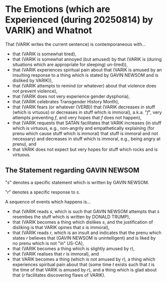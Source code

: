 The Emotions (which are Experienced (during 20250814) by VARIK) and Whatnot
===========================================================================

That (VARIK writes the current sentence) is contemporaneous with...

* that (VARIK is somewhat tired),
* that (VARIK is somewhat annoyed (but amused) by that (VARIK is (during situations which are appropriate for sleeping) un-tired)),
* that (VARIK experiences spiritual pain about that (VARIK is amused by an insulting response to a thing which is stated by GAVIN NEWSOM and is disliked by VARIK)),
* that (VARIK attempts to remind (or whatever) about that violence does not prevent violence),
* that (VARIK does not very experience gender dysphoria),
* that (VARIK celebrates Transgender History Month),
* that (VARIK fears (or whatever {VERB}) that (VARIK decreases in stuff (which is vrtuous) or decreases in stuff which is immoral), a.k.a. "$f$", very attempts preventing $f$, and very hopes that $f$ does not happen),
* that (VARIK requests that SATAN facilitates that VARIK increases (in stuff which is virtuous, e.g., non-angrily and empathetically explaining (for prenu which cause stuff which is immoral) that stuff is immoral and not necessary) and decreases in stuff which is immoral, e.g., being angry at prenu), and
* that VARIK does not expect but very hopes for stuff which rocks and is virtuous.

## The Statement regarding GAVIN NEWSOM
"$s$" denotes a specific statement which is written by GAVIN NEWSOM.

"$r$" denotes a specific response to $s$.

A sequence of events which happens is...

* that (VARIK reads $s$, which is such that GAVIN NEWSOM attempts that $s$ resembes the stuff which is written by DONALD TRUMP),
* that (VARIK becomes a thing which dislikes $s$, and the justification of disliking is that VARIK opines that $s$ is immoral),
* that (VARIK reads $r$, which is an insult and indicates that the prenu which states $r$ believes that (GAVIN NEWSOM is unintelligent) and is liked by no prenu which is not "in" US-CA),
* that (VARIK becomes a thing which is slightly amused by $r$),
* that (VARIK realises that $r$ is immoral), and
* that VARIK becomes a thing (which is not amused by $r$), a thing which experiences spiritual pain about that (some time $t$ exists such that $t$ is the time of that VARIK is amused by $r$), and a thing which is glad about that ($r$ facilitates discovering flaws of VARIK).
